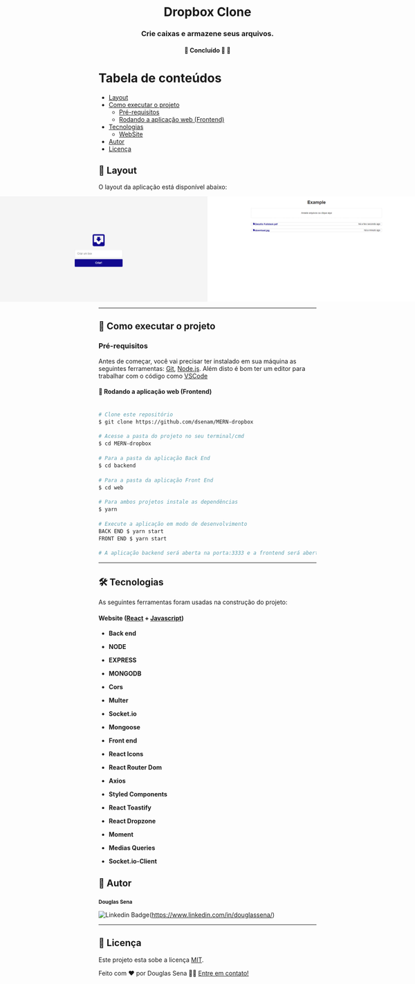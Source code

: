 <h1 align="center">
     Dropbox Clone
</h1>

<h3 align="center">
     Crie caixas e armazene seus arquivos.
</h3>

<h4 align="center">
	🚧   Concluído 🚀 🚧
</h4>

# Tabela de conteúdos

<!--ts-->

- [Layout](#-layout)
- [Como executar o projeto](#-como-executar-o-projeto)
  - [Pré-requisitos](#pré-requisitos)
  - [Rodando a aplicação web (Frontend)](#user-content--rodando-a-aplicação-web-frontend)
- [Tecnologias](#-tecnologias)
  - [WebSite](#user-content-website--react----javascript)
- [Autor](#-autor)
- [Licença](#user-content--licença)
<!--te-->

## 🎨 Layout

O layout da aplicação está disponível abaixo:

</a>

<p align="center" style="display: flex; align-items: flex-start; justify-content: center">
    <img alt="Made by dsenam" src="https://github.com/dsenam/MERN-dropbox/blob/main/web/src/assets/mainPage.png">
  <img alt="Made by dsenam" src="https://github.com/dsenam/MERN-dropbox/blob/main/web/src/assets/boxPage.png">  
</p>

---

## 🚀 Como executar o projeto

### Pré-requisitos

Antes de começar, você vai precisar ter instalado em sua máquina as seguintes ferramentas:
[Git](https://git-scm.com), [Node.js](https://nodejs.org/en/).
Além disto é bom ter um editor para trabalhar com o código como [VSCode](https://code.visualstudio.com/)

#### 🧭 Rodando a aplicação web (Frontend)

```bash

# Clone este repositório
$ git clone https://github.com/dsenam/MERN-dropbox

# Acesse a pasta do projeto no seu terminal/cmd
$ cd MERN-dropbox

# Para a pasta da aplicação Back End
$ cd backend

# Para a pasta da aplicação Front End
$ cd web

# Para ambos projetos instale as dependências
$ yarn

# Execute a aplicação em modo de desenvolvimento
BACK END $ yarn start
FRONT END $ yarn start

# A aplicação backend será aberta na porta:3333 e a frontend será aberta na porta:3000 - acesse http://localhost:3000

```

---

## 🛠 Tecnologias

As seguintes ferramentas foram usadas na construção do projeto:

#### **Website** ([React](https://reactjs.org/) + [Javascript](https://developer.mozilla.org/pt-BR/docs/Web/JavaScript))

- **Back end**
- **NODE**
- **EXPRESS**
- **MONGODB**
- **Cors**
- **Multer**
- **Socket.io**
- **Mongoose**

- **Front end**
- **React Icons**
- **React Router Dom**
- **Axios**
- **Styled Components**
- **React Toastify**
- **React Dropzone**
- **Moment**
- **Medias Queries**
- **Socket.io-Client**

## 🦸 Autor

<sub><b>Douglas Sena</b></sub></a>
<br />

![Linkedin Badge](https://img.shields.io/badge/-Douglas-blue?style=flat-square&logo=Linkedin&logoColor=white&link=https://www.linkedin.com/in/douglassena/)(https://www.linkedin.com/in/douglassena/)

---

## 📝 Licença

Este projeto esta sobe a licença [MIT](./LICENSE).

Feito com ❤️ por Douglas Sena 👋🏽 [Entre em contato!](https://www.linkedin.com/in/douglassena/)
